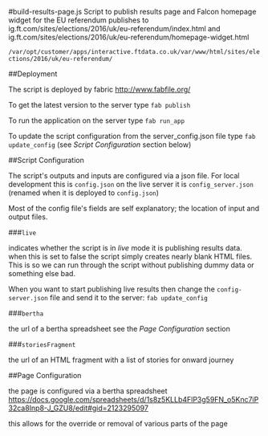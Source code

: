 #build-results-page.js
Script to publish results page and Falcon homepage widget for the EU referendum
publishes to 
ig.ft.com/sites/elections/2016/uk/eu-referendum/index.html
and 
ig.ft.com/sites/elections/2016/uk/eu-referendum/homepage-widget.html

```/var/opt/customer/apps/interactive.ftdata.co.uk/var/www/html/sites/elections/2016/uk/eu-referendum/```

##Deployment

The script is deployed by fabric http://www.fabfile.org/

To get the latest version to the server type `fab publish`

To run the application on the server type `fab run_app`

To update the script configuration from the server_config.json file type `fab update_config` (see _Script Configuration_ section below)

##Script Configuration

The script's outputs and inputs are configured via a json file. For local development this is `config.json` on the live server it is `config_server.json` (renamed when it is deployed to `config.json`)  

Most of the config file's fields are self explanatory; the location of input and output files.

###`live` 

indicates whether the script is in _live_ mode it is publishing results data. when this is set to false the script simply creates nearly blank HTML files. This is so we can run through the script without publishing dummy data or something else bad.

When you want to start publishing live results then change the `config-server.json` file and send it to the server: `fab update_config`

###`bertha`

the url of a bertha spreadsheet see the _Page Configuration_ section

###`storiesFragment`

the url of an HTML fragment with a list of stories for onward journey

##Page Configuration

the page is configured via a bertha spreadsheet
https://docs.google.com/spreadsheets/d/1s8z5KLLb4FlP3g59FN_o5Knc7iP32ca8Inp8-J_GZU8/edit#gid=2123295097

this allows for the override or removal of various parts of the page